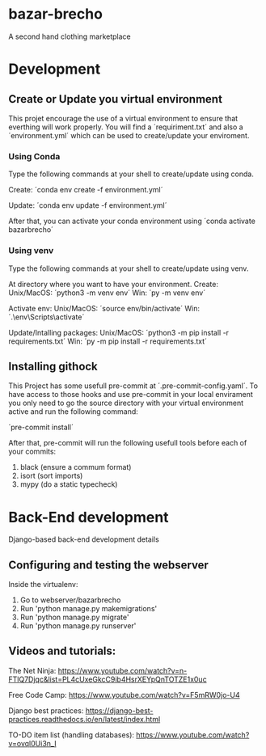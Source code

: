 # bazar-brecho
A second hand clothing marketplace

# Development

## Create or Update you virtual environment
This projet encourage the use of a virtual environment to ensure that everthing
will work properly. You will find a ´requiriment.txt´ and also a ´environment.yml´ 
which can be used to create/update your enviroment.

### Using Conda
Type the following commands at your shell to create/update using conda.

Create: 
´conda env create -f environment.yml´

Update:
´conda env update -f environment.yml´

After that, you can activate your conda environment using ´conda activate bazarbrecho´

### Using venv
Type the following commands at your shell to create/update using venv.

At directory where you want to have your environment.
Create:
Unix/MacOS: ´python3 -m venv env´ Win: ´py -m venv env´

Activate env:
Unix/MacOS: ´source env/bin/activate´ Win: ´.\env\Scripts\activate´

Update/Intalling packages:
Unix/MacOS: ´python3 -m pip install -r requirements.txt´ Win: ´py -m pip install -r requirements.txt´

## Installing githock
This Project has some usefull pre-commit at ´.pre-commit-config.yaml´. To have access to those hooks and use pre-commit in your local envirament you only need to go the source directory with your virtual environment active and run the following command: 

´pre-commit install´

After that, pre-commit will run the following usefull tools before each of your commits:

1. black (ensure a commum format)
2. isort (sort imports)
3. mypy (do a static typecheck)

# Back-End development
Django-based back-end development details

## Configuring and testing the webserver

Inside the virtualenv:
1. Go to webserver/bazarbrecho
2. Run 'python manage.py makemigrations'
3. Run 'python manage.py migrate'
4. Run 'python manage.py runserver'


## Videos and tutorials:

The Net Ninja:
https://www.youtube.com/watch?v=n-FTlQ7Djqc&list=PL4cUxeGkcC9ib4HsrXEYpQnTOTZE1x0uc

Free Code Camp:
https://www.youtube.com/watch?v=F5mRW0jo-U4

Django best practices:
https://django-best-practices.readthedocs.io/en/latest/index.html

TO-DO item list (handling databases):
https://www.youtube.com/watch?v=ovql0Ui3n_I
